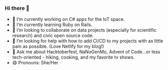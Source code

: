 ### Hi there 👋

- 🔭 I’m currently working on C# apps for the IoT space.
- 🌱 I’m currently learning Ruby on Rails.
- 👯 I’m looking to collaborate on data projects (especially for scientific research) and civic open source code.
- 🤔 I’m looking for help with how to add CI/CD to my projects with as little pain as possible. (Love Netlify for my blog!)
- 💬 Ask me about Hacktoberfest, NaNoGenMo, Advent of Code...or less tech-oriented - hiking, cooking, and my favorite tv shows.
- 😄 Pronouns: She/Her

<!--
**keheitz/keheitz** is a ✨ _special_ ✨ repository because its `README.md` (this file) appears on your GitHub profile.

Here are some ideas to get you started:

- 🔭 I’m currently working on ...
- 🌱 I’m currently learning ...
- 👯 I’m looking to collaborate on ...
- 🤔 I’m looking for help with ...
- 💬 Ask me about ...
- 📫 How to reach me: ...
- 😄 Pronouns: ...
- ⚡ Fun fact: ...
-->
